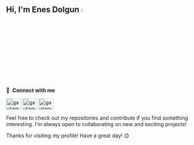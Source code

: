 ## Hi, I'm Enes Dolgun <a href="https://www.gautamkrishnar.com/"><img src="https://media.giphy.com/media/hvRJCLFzcasrR4ia7z/giphy.gif" width="5%"></a>
 
🔗 &nbsp;**Connect with me**
<p align="left">
<a href="https://www.linkedin.com/in/enes-dolgun-b7094b296/" target="blank"><img align="center" src="https://raw.githubusercontent.com/rahuldkjain/github-profile-readme-generator/master/src/images/icons/Social/linked-in-alt.svg" alt="gautamkrishnar" height="30" width="40" /></a>
<a href="https://instagram.com/enesdolgun10" target="blank"><img align="center" src="https://raw.githubusercontent.com/rahuldkjain/github-profile-readme-generator/master/src/images/icons/Social/instagram.svg" alt="gautamkrishnar" height="30" width="40" /></a>
<a href="mailto:enesdolgun33@gmail.com" target="blank"><img align="center" src="https://ssl.gstatic.com/ui/v1/icons/mail/rfr/gmail.ico" alt="gautamkrishnar" height="30" width="40" /></a>




Feel free to check out my repositories and contribute if you find something interesting. I'm always open to collaborating on new and exciting projects!

Thanks for visiting my profile! Have a great day! 😊
